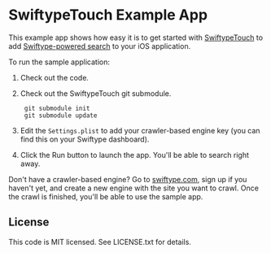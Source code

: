 # SwiftypeTouch Example App

This example app shows how easy it is to get started with [SwiftypeTouch](https://github.com/swiftype/SwiftypeTouch) to add [Swiftype-powered search](http://swiftype.com) to your iOS application.

To run the sample application:

1. Check out the code.
2. Check out the SwiftypeTouch git submodule.

        git submodule init
        git submodule update

3. Edit the `Settings.plist` to add your crawler-based engine key (you can find this on your Swiftype dashboard). 
4. Click the Run button to launch the app. You'll be able to search right away.

Don't have a crawler-based engine? Go to [swiftype.com](http://swiftype.com), sign up if you haven't yet, and create a new engine with the site you want to crawl. 
Once the crawl is finished, you'll be able to use the sample app.

## License

This code is MIT licensed. See LICENSE.txt for details.
